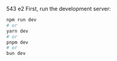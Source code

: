 543
e2
First, run the development server:

```bash
npm run dev
# or
yarn dev
# or
pnpm dev
# or
bun dev
```
